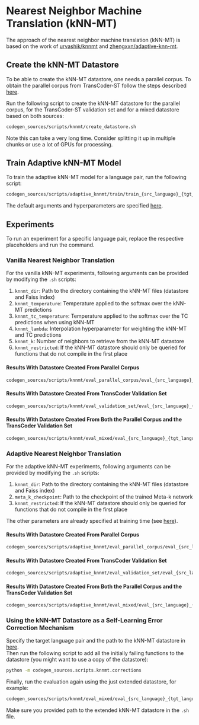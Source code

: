 # Nearest Neighbor Machine Translation (kNN-MT)

The approach of the nearest neighbor machine translation (kNN-MT) is based on the work of [urvashik/knnmt](https://github.com/urvashik/knnmt) and [zhengxxn/adaptive-knn-mt](https://github.com/zhengxxn/adaptive-knn-mt).

## Create the kNN-MT Datastore
To be able to create the kNN-MT datastore, one needs a parallel corpus. To obtain the parallel corpus from TransCoder-ST follow the steps described [here](./parallel_corpus.md).

Run the following script to create the kNN-MT datastore for the parallel corpus, for the TransCoder-ST validation set and for a mixed datastore based on both sources:

```sh
codegen_sources/scripts/knnmt/create_datastore.sh
```

Note this can take a very long time. Consider splitting it up in multiple chunks or use a lot of GPUs for processing.

## Train Adaptive kNN-MT Model
To train the adaptive kNN-MT model for a language pair, run the following script:

```sh
codegen_sources/scripts/adaptive_knnmt/train/train_{src_language}_{tgt_language}.sh
```

The default arguments and hyperparameters are specified [here](`../codegen_sources/scripts/adaptive_knnmt/arguments.py`).

## Experiments
To run an experiment for a specific language pair, replace the respective placeholders and run the command.

### Vanilla Nearest Neighbor Translation
For the vanilla kNN-MT experiments, following arguments can be provided by modifying the `.sh` scripts:

1. `knnmt_dir`: Path to the directory containing the kNN-MT files (datastore and Faiss index)
2. `knnmt_temperature`: Temperature applied to the softmax over the kNN-MT predictions
3. `knnmt_tc_temperature`: Temperature applied to the softmax over the TC predictions when using kNN-MT
4. `knnmt_lambda`: Interpolation hyperparameter for weighting the kNN-MT and TC predictions
5. `knnmt_k`: Number of neighbors to retrieve from the kNN-MT datastore
6. `knnmt_restricted`: If the kNN-MT datastore should only be queried for functions that do not compile in the first place


#### Results With Datastore Created From Parallel Corpus

```sh
codegen_sources/scripts/knnmt/eval_parallel_corpus/eval_{src_language}_{tgt_language}.sh
```

#### Results With Datastore Created From TransCoder Validation Set

```sh
codegen_sources/scripts/knnmt/eval_validation_set/eval_{src_language}_{tgt_language}.sh
```

#### Results With Datastore Created From Both the Parallel Corpus and the TransCoder Validation Set

```sh
codegen_sources/scripts/knnmt/eval_mixed/eval_{src_language}_{tgt_language}.sh
```


### Adaptive Nearest Neighbor Translation
For the adaptive kNN-MT experiments, following arguments can be provided by modifying the `.sh` scripts:

1. `knnmt_dir`: Path to the directory containing the kNN-MT files (datastore and Faiss index)
2. `meta_k_checkpoint`: Path to the checkpoint of the trained Meta-k network
3. `knnmt_restricted`: If the kNN-MT datastore should only be queried for functions that do not compile in the first place

The other parameters are already specified at training time (see [here](#train-adaptive-knn-mt-model)).
#### Results With Datastore Created From Parallel Corpus

```sh
codegen_sources/scripts/adaptive_knnmt/eval_parallel_corpus/eval_{src_language}_{tgt_language}.sh
```

#### Results With Datastore Created From TransCoder Validation Set

```sh
codegen_sources/scripts/adaptive_knnmt/eval_validation_set/eval_{src_language}_{tgt_language}.sh
```

#### Results With Datastore Created From Both the Parallel Corpus and the TransCoder Validation Set

```sh
codegen_sources/scripts/adaptive_knnmt/eval_mixed/eval_{src_language}_{tgt_language}.sh
```


### Using the kNN-MT Datastore as a Self-Learning Error Correction Mechanism

Specify the target language pair and the path to the kNN-MT datastore in [here](../codegen_sources/scripts/knnmt/corrections.py).  
Then run the following script to add all the initially failing functions to the datastore (you might want to use a copy of the datastore):

```sh
python -m codegen_sources.scripts.knnmt.corrections
```

Finally, run the evaluation again using the just extended datastore, for example:

```sh
codegen_sources/scripts/knnmt/eval_mixed/eval_{src_language}_{tgt_language}.sh
```

Make sure you provided path to the extended kNN-MT datastore in the `.sh` file.
